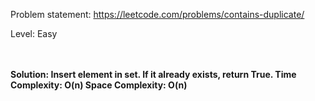   Problem statement: https://leetcode.com/problems/contains-duplicate/
  
  Level: Easy
  
  <br>
  <br>
  <b>Solution: Insert element in set. If it already exists, return True. 
  Time Complexity: O(n)
  Space Complexity: O(n)

</b>
